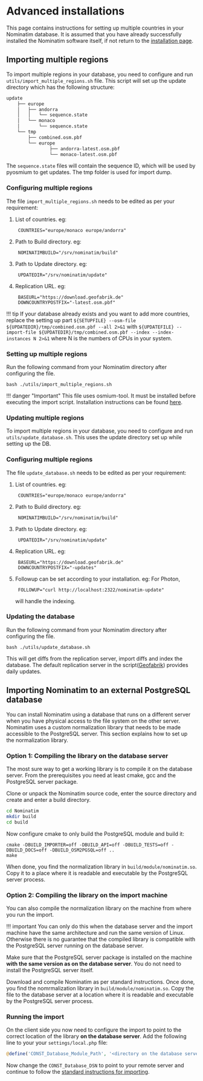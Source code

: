 # Advanced installations

This page contains instructions for setting up multiple countries in 
your Nominatim database. It is assumed that you have already successfully
installed the Nominatim software itself, if not return to the 
[installation page](Installation.md).

## Importing multiple regions

To import multiple regions in your database, you need to configure and run `utils/import_multiple_regions.sh` file. This script will set up the update directory which has the following structure:

```bash
update
    ├── europe
    │   ├── andorra
    │   │   └── sequence.state
    │   └── monaco
    │       └── sequence.state
    └── tmp
        ├── combined.osm.pbf
        └── europe
                ├── andorra-latest.osm.pbf
                └── monaco-latest.osm.pbf


```

The `sequence.state` files will contain the sequence ID, which will be used by pyosmium to get updates. The tmp folder is used for import dump.

### Configuring multiple regions

The file `import_multiple_regions.sh` needs to be edited as per your requirement:

1. List of countries. eg:

        COUNTRIES="europe/monaco europe/andorra"

2. Path to Build directory. eg:

        NOMINATIMBUILD="/srv/nominatim/build"

3. Path to Update directory. eg:
        
        UPDATEDIR="/srv/nominatim/update"

4. Replication URL. eg:
    
        BASEURL="https://download.geofabrik.de"
        DOWNCOUNTRYPOSTFIX="-latest.osm.pbf"
 
!!! tip
    If your database already exists and you want to add more countries, replace the setting up part
    `${SETUPFILE} --osm-file ${UPDATEDIR}/tmp/combined.osm.pbf --all 2>&1`
    with `${UPDATEFILE} --import-file ${UPDATEDIR}/tmp/combined.osm.pbf --index --index-instances N 2>&1`
    where N is the numbers of CPUs in your system.

### Setting up multiple regions

Run the following command from your Nominatim directory after configuring the file.

    bash ./utils/import_multiple_regions.sh

!!! danger "Important"
        This file uses osmium-tool. It must be installed before executing the import script.
        Installation instructions can be found [here](https://osmcode.org/osmium-tool/manual.html#installation).

### Updating multiple regions

To import multiple regions in your database, you need to configure and run ```utils/update_database.sh```.
This uses the update directory set up while setting up the DB.   

### Configuring multiple regions

The file `update_database.sh` needs to be edited as per your requirement:

1. List of countries. eg:

        COUNTRIES="europe/monaco europe/andorra"

2. Path to Build directory. eg:

        NOMINATIMBUILD="/srv/nominatim/build"

3. Path to Update directory. eg:
        
        UPDATEDIR="/srv/nominatim/update"

4. Replication URL. eg:
    
        BASEURL="https://download.geofabrik.de"
        DOWNCOUNTRYPOSTFIX="-updates"

5. Followup can be set according to your installation. eg: For Photon,

        FOLLOWUP="curl http://localhost:2322/nominatim-update"

    will handle the indexing.

### Updating the database

Run the following command from your Nominatim directory after configuring the file.

    bash ./utils/update_database.sh

This will get diffs from the replication server, import diffs and index the database. The default replication server in the script([Geofabrik](https://download.geofabrik.de)) provides daily updates.

## Importing Nominatim to an external PostgreSQL database

You can install Nominatim using a database that runs on a different server when
you have physical access to the file system on the other server. Nominatim
uses a custom normalization library that needs to be made accessible to the
PostgreSQL server. This section explains how to set up the normalization
library.

### Option 1: Compiling the library on the database server

The most sure way to get a working library is to compile it on the database
server. From the prerequisites you need at least cmake, gcc and the
PostgreSQL server package.

Clone or unpack the Nominatim source code, enter the source directory and
create and enter a build directory.

```sh
cd Nominatim
mkdir build
cd build
```

Now configure cmake to only build the PostgreSQL module and build it:

```
cmake -DBUILD_IMPORTER=off -DBUILD_API=off -DBUILD_TESTS=off -DBUILD_DOCS=off -DBUILD_OSM2PGSQL=off ..
make
```

When done, you find the normalization library in `build/module/nominatim.so`.
Copy it to a place where it is readable and executable by the PostgreSQL server
process.

### Option 2: Compiling the library on the import machine

You can also compile the normalization library on the machine from where you
run the import.

!!! important
    You can only do this when the database server and the import machine have
    the same architecture and run the same version of Linux. Otherwise there is
    no guarantee that the compiled library is compatible with the PostgreSQL
    server running on the database server.

Make sure that the PostgreSQL server package is installed on the machine
**with the same version as on the database server**. You do not need to install
the PostgreSQL server itself.

Download and compile Nominatim as per standard instructions. Once done, you find
the nomrmalization library in `build/module/nominatim.so`. Copy the file to
the database server at a location where it is readable and executable by the
PostgreSQL server process.

### Running the import

On the client side you now need to configure the import to point to the
correct location of the library **on the database server**. Add the following
line to your your `settings/local.php` file:

```php
@define('CONST_Database_Module_Path', '<directory on the database server where nominatim.so resides>');
```

Now change the `CONST_Database_DSN` to point to your remote server and continue
to follow the [standard instructions for importing](/admin/Import).
